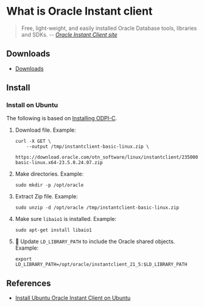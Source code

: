 # What is Oracle Instant client

> Free, light-weight, and easily installed Oracle Database tools, libraries and SDKs.
> -- *[Oracle Instant Client site]*

## Downloads

- [Downloads]

## Install

### Install on Ubuntu

The following is based on [Installing ODPI-C].

1. Download file.
   Example:

    ```console
    curl -X GET \
        --output /tmp/instantclient-basic-linux.zip \
        https://download.oracle.com/otn_software/linux/instantclient/2350000/instantclient-basic-linux.x64-23.5.0.24.07.zip

    ```

1. Make directories.
   Example:

    ```console
    sudo mkdir -p /opt/oracle

    ```

1. Extract Zip file.
   Example:

    ```console
    sudo unzip -d /opt/oracle /tmp/instantclient-basic-linux.zip

    ```

1. Make sure `libaio1` is installed.
   Example:

    ```console
    sudo apt-get install libaio1

    ```

1. :thinking: Update `LD_LIBRARY_PATH` to include the Oracle shared objects.
   Example:

    ```console
    export LD_LIBRARY_PATH=/opt/oracle/instantclient_21_5:$LD_LIBRARY_PATH

    ```

## References

- [Install Ubuntu Oracle Instant Client on Ubuntu]

[Downloads]: https://www.oracle.com/database/technologies/instant-client/downloads.html
[Install Ubuntu Oracle Instant Client on Ubuntu]: https://help.ubuntu.com/community/Oracle%20Instant%20Client
[Installing ODPI-C]: https://odpi-c.readthedocs.io/en/latest/user_guide/installation.html#linux
[Oracle Instant Client site]: https://www.oracle.com/database/technologies/instant-client.html
